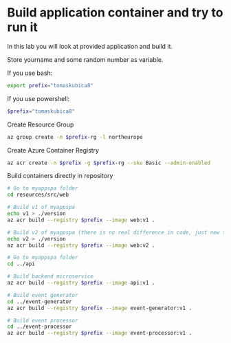 # Build application container and try to run it
In this lab you will look at provided application and build it.

Store yourname and some random number as variable.

If you use bash:

```bash
export prefix="tomaskubica8"
```

If you use powershell:

```powershell
$prefix="tomaskubica8"
```


Create Resource Group

```bash
az group create -n $prefix-rg -l northeurope
```

Create Azure Container Registry

```bash
az acr create -n $prefix -g $prefix-rg --sku Basic --admin-enabled
```

Build containers directly in repository

```bash
# Go to myappspa folder
cd resources/src/web

# Build v1 of myappspa
echo v1 > ./version
az acr build --registry $prefix --image web:v1 .

# Build v2 of myappspa (there is no real difference in code, just new text)
echo v2 > ./version
az acr build --registry $prefix --image web:v2 .

# Go to myappspa folder
cd ../api

# Build backend microservice
az acr build --registry $prefix --image api:v1 .

# Build event generator
cd ../event-generator
az acr build --registry $prefix --image event-generator:v1 .

# Build event processor
cd ../event-processor
az acr build --registry $prefix --image event-processor:v1 .
```


